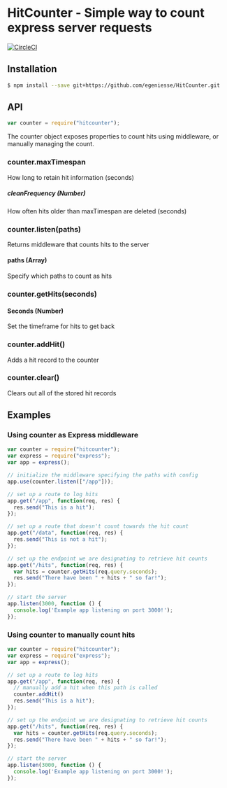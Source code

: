 # HitCounter - Simple way to count express server requests

[![CircleCI](https://circleci.com/gh/egeniesse/HitCounter/tree/master.svg?style=svg)](https://circleci.com/gh/egeniesse/HitCounter/tree/master)


## Installation

```bash
$ npm install --save git+https://github.com/egeniesse/HitCounter.git
```

## API

```js
var counter = require("hitcounter");
```
The counter object exposes properties to count hits using middleware, or manually managing the count.

### counter.maxTimespan
How long to retain hit information (seconds)
##### cleanFrequency (Number)
How often hits older than maxTimespan are deleted (seconds)

### counter.listen(paths)
Returns middleware that counts hits to the server

#### paths (Array)
Specify which paths to count as hits

### counter.getHits(seconds)
#### Seconds (Number)
Set the timeframe for hits to get back

### counter.addHit()
Adds a hit record to the counter

### counter.clear()
Clears out all of the stored hit records

## Examples

### Using counter as Express middleware

```js
var counter = require("hitcounter");
var express = require("express");
var app = express();

// initialize the middleware specifying the paths with config
app.use(counter.listen(["/app"]));

// set up a route to log hits
app.get("/app", function(req, res) {
  res.send("This is a hit");
});

// set up a route that doesn't count towards the hit count
app.get("/data", function(req, res) {
  res.send("This is not a hit");
});

// set up the endpoint we are designating to retrieve hit counts
app.get("/hits", function(req, res) {
  var hits = counter.getHits(req.query.seconds);
  res.send("There have been " + hits + " so far!");
});

// start the server
app.listen(3000, function () {
  console.log('Example app listening on port 3000!');
});
```

### Using counter to manually count hits

```js
var counter = require("hitcounter");
var express = require("express");
var app = express();

// set up a route to log hits
app.get("/app", function(req, res) {
  // manually add a hit when this path is called
  counter.addHit()
  res.send("This is a hit");
});

// set up the endpoint we are designating to retrieve hit counts
app.get("/hits", function(req, res) {
  var hits = counter.getHits(req.query.seconds);
  res.send("There have been " + hits + " so far!");
});

// start the server
app.listen(3000, function () {
  console.log('Example app listening on port 3000!');
});
```
